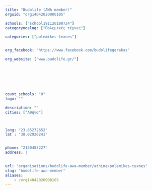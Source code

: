 ```yaml
---
title: "Budolife (AWA member)"
orguid: "org14042020000105"

schools: ["school191120180724"]
categorynoslug: ["Πολεμικές τέχνες"]

categories: ["polemikes-texnes"]


org_facebook: "https://www.facebook.com/budolifegerakas"

org_website: ["www.budolife.gr/"]







count_schools: "0"
logo: ""

description: ""
cities: ["Αθήνα"]



long: "23.85272652"
lat : "38.02926241"


phone: "2130453227"
address: |
    

url: "organisations/budolife-awa-member/athina/polemikes-texnes"
slug: "budolife-awa-member"
aliases:
    - /org14042020000105
---
```



